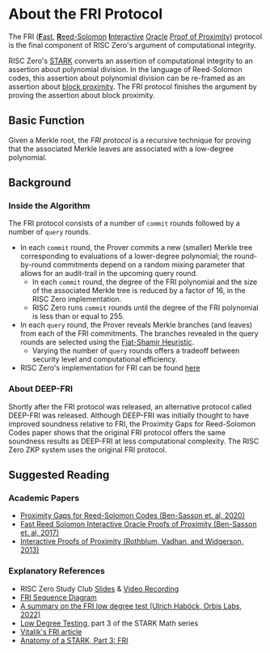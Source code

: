 # About the FRI Protocol

The FRI ([**F**ast](about-ntts-and-fourier), [**R**eed-Solomon](about-rs-codes.md) [**I**nteractive](https://en.wikipedia.org/wiki/Interactive_proof_system) [Oracle](https://en.wikipedia.org/wiki/Oracle_machine) [Proof of Proximity](https://privacytools.seas.harvard.edu/files/privacytools/files/stoc283fp-rothblum.pdf)) protocol is the final component of RISC Zero's argument of computational integrity.

RISC Zero's [STARK](about-starks.md) converts an assertion of computational integrity to an assertion about polynomial division.
In the language of Reed-Solomon codes, this assertion about polynomial division can be re-framed as an assertion about [block proximity](https://en.wikipedia.org/wiki/Hamming_distance).
The FRI protocol finishes the argument by proving the assertion about block proximity.

## Basic Function

Given a Merkle root, the _FRI protocol_ is a recursive technique for proving that the associated Merkle leaves are associated with a low-degree polynomial.

## Background

### Inside the Algorithm

The FRI protocol consists of a number of `commit` rounds followed by a number of `query` rounds.

- In each `commit` round, the Prover commits a new (smaller) Merkle tree corresponding to evaluations of a lower-degree polynomial; the round-by-round commitments depend on a random mixing parameter that allows for an audit-trail in the upcoming query round.
  - In each `commit` round, the degree of the FRI polynomial and the size of the associated Merkle tree is reduced by a factor of 16, in the RISC Zero implementation.
  - RISC Zero runs `commit` rounds until the degree of the FRI polynomial is less than or equal to 255.
- In each `query` round, the Prover reveals Merkle branches (and leaves) from each of the FRI commitments. The branches revealed in the query rounds are selected using the [Fiat-Shamir Heuristic](https://en.wikipedia.org/wiki/Fiat%E2%80%93Shamir_heuristic).
  - Varying the number of `query` rounds offers a tradeoff between security level and computational efficiency.
- RISC Zero's implementation for FRI can be found [here](https://github.com/risc0/risc0/blob/main/risc0/zkp/src/prove/fri.rs)

### About DEEP-FRI

Shortly after the FRI protocol was released, an alternative protocol called DEEP-FRI was released.
Although DEEP-FRI was initially thought to have improved soundness relative to FRI, the Proximity Gaps for Reed-Solomon Codes paper shows that the original FRI protocol offers the same soundness results as DEEP-FRI at less computational complexity.
The RISC Zero ZKP system uses the original FRI protocol.

## Suggested Reading

### Academic Papers

- [Proximity Gaps for Reed-Solomon Codes (Ben-Sasson et. al, 2020)](https://eprint.iacr.org/2020/654.pdf)
- [Fast Reed Solomon Interactive Oracle Proofs of Proximity (Ben-Sasson et. al, 2017)](https://drops.dagstuhl.de/opus/volltexte/2018/9018/pdf/LIPIcs-ICALP-2018-14.pdf)
- [Interactive Proofs of Proximity (Rothblum, Vadhan, and Widgerson, 2013)](https://guyrothblum.files.wordpress.com/2014/11/rvw13.pdf)

### Explanatory References

- RISC Zero Study Club [Slides](https://drive.google.com/file/d/1TuufbM8py2mGDkjMUg5FWZzw8VqNri4O/view?usp=share_link) & [Video Recording](https://www.youtube.com/watch?v=j35yz22OVGE)
- [FRI Sequence Diagram](https://twitter.com/EllipticHector/status/1641842245337743367)
- [A summary on the FRI low degree test (Ulrich Haböck, Orbis Labs, 2022)](https://eprint.iacr.org/2022/1216.pdf)
- [Low Degree Testing](https://medium.com/starkware/low-degree-testing-f7614f5172db), part 3 of the STARK Math series
- [Vitalik's FRI article](https://vitalik.ca/general/2017/11/22/starks_part_2.html)
- [Anatomy of a STARK, Part 3: FRI](https://aszepieniec.github.io/stark-anatomy/fri)
